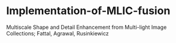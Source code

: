 # Implementation-of-MLIC-fusion
Multiscale Shape and Detail Enhancement from Multi-light Image Collections; Fattal, Agrawal, Rusinkiewicz
